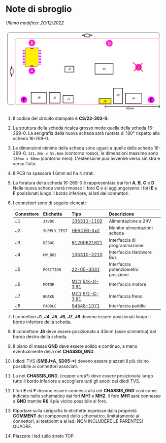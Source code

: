 # Note di sbroglio

*Ultima modifica: 20/12/2022*

![layout](images/layout.png)

1. Il codice del circuito stampato è **CS/22-302-0**.

2. La struttura della scheda ricalca grosso modo quella della scheda 16-269-0. La serigrafia della nuova scheda sarà ruotata di 180° rispetto alla scheda 16-269-0.

3. Le dimensioni minime della scheda sono uguali a quelle della scheda 16-269-0, `121.3mm x 55.6mm` (contorno rosso), le dimensioni massime sono `130mm x 60mm` (contorno nero). L'estensione può avvenire verso sinistra e verso l'alto.

4. Il PCB ha spessore 1.6mm ed ha 4 strati.

5. La foratura della scheda 16-269-0 è rappresentata dai fori **A**, **B**, **C** e **D**. Nella nuova scheda verrà rimosso il foro **C** e si aggiungeranno i fori **E** e **F** posizionati lungo il bordo inferiore, ai lati dei connettori.

6. I connettori sono di seguito elencati:

    | Connettore | Etichetta | Tipo         | Descrizione                          |
    | -- | ------------- | ---------------- | ------------------------------------ |
    | J1 | `24VDC`       | [105311-1102]    | Alimentazione a 24V                  |
    | J2 | `SUPPLY_TEST` | [HEADER-3x2]     | Monitor alimentazioni scheda         |
    | J3 | `DEBUG`       | [61200621621]    | Interfaccia di programmazione        |
    | J4 | `HW_BUS`      | [105310-2210]    | Interfaccia Hardware Bus             |
    | J5 | `POSITION`    | [22-05-3031]     | Interfaccia  potenziometro posizione |
    | J6 | `MOTOR`       | [MC1,5/3-G-3,81] | Interfaccia motore                   |
    | J7 | `BRAKE`       | [MC1,5/2-G-3,81] | Interfaccia freno                    |
    | J8 | `PADDLE`      | [54548-1071]     | Interfaccia paddle                   |

    [105311-1102]: https://www.molex.com/pdm_docs/sd/1053111102_sd.pdf
    [61200621621]: https://www.we-online.com/catalog/datasheet/61200621621.pdf
    [105310-2210]: https://www.molex.com/pdm_docs/sd/1053101210_sd.pdf
    [22-05-3031]: https://www.molex.com/pdm_docs/sd/022053031_sd.pdf
    [MC1,5/3-G-3,81]: https://www.phoenixcontact.com/product/pdf/api/v1/MTgwMzI4MA?_realm=us&_locale=en-US&blocks=commercial-data%2Ctechnical-data%2Cdrawings
    [MC1,5/2-G-3,81]: https://www.phoenixcontact.com/product/pdf/api/v1/MTgwMzI3Nw?_realm=us&_locale=en-US&blocks=commercial-data%2Ctechnical-data%2Cdrawings
    [54548-1071]: https://www.molex.com/pdm_docs/sd/545482671_sd.pdf
    [HEADER-3x2]: https://www.molex.com/pdm_docs/sd/901310123_sd.pdf

7. I connettori **J1**, **J4**, **J5**, **J6**, **J7**, **J8** devono essere posizionati lungo il bordo inferiore della scheda.

8. Il connettore **J8** deve essere posizionato a 43mm (asse simmetria) dal bordo destro della scheda.

9. Il piano di massa **GND** deve essere solido e continuo, a meno eventualmente della net **CHASSIS_GND**.

10. I diodi TVS (**SMBJ\*A**, **SD05-\***) devono essere piazzati il più vicino possibile ai connettori associati.

11. La net **CHASSIS_GND**, (copper area?) deve essere posizionata lungo tutto il bordo inferiore e accogliere tutti gli anodi dei diodi TVS.

12. I fori **E** ed **F** devono essere connessi alla net **CHASSIS_GND** così come indicato nello schematico dai fori **MH1** e **MH2**. Il foro **MH1** sarà connesso a **GND** tramite **R6** il più vicino possibile al foro.

13. Riportare sulla serigrafia le etichette espresse dalla proprietà **COMMENT** dei componenti dello schematico, limitatamente ai connettori, ai testpoint e ai led. NON INCLUDERE LE PARENTESI QUADRE.

14. Piazzare i led sullo strato TOP.

